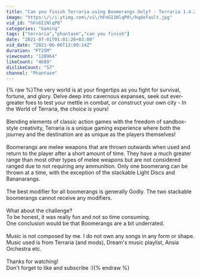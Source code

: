 ```yaml
---
title: "Can you finish Terraria using Boomerangs Only? - Terraria 1.4.2"
image: "https:\/\/i.ytimg.com\/vi\/hFnGI1NlqP0\/hqdefault.jpg"
vid_id: "hFnGI1NlqP0"
categories: "Gaming"
tags: ["terraria","phantasm","can you finish"]
date: "2021-07-01T01:01:26+03:00"
vid_date: "2021-06-06T12:00:14Z"
duration: "PT25M"
viewcount: "120964"
likeCount: "4689"
dislikeCount: "57"
channel: "Phantasm"
---
```

{% raw %}The very world is at your fingertips as you fight for survival, fortune, and glory. Delve deep into cavernous expanses, seek out ever-greater foes to test your mettle in combat, or construct your own city - In the World of Terraria, the choice is yours!<br /><br />Blending elements of classic action games with the freedom of sandbox-style creativity, Terraria is a unique gaming experience where both the journey and the destination are as unique as the players themselves!<br /><br />Boomerangs are melee weapons that are thrown outwards when used and return to the player after a short amount of time. They have a much greater range than most other types of melee weapons but are not considered ranged due to not requiring any ammunition. Only one boomerang can be thrown at a time, with the exception of the stackable Light Discs and Bananarangs.<br /><br />The best modifier for all boomerangs is generally Godly. The two stackable boomerangs cannot receive any modifiers.<br /><br />What about the challenge?<br />To be honest, it was really fun and not so time consuming.<br />One conclusion would be that Boomerangs are a bit underrated.<br /><br />Music is not composed by me. I do not own any songs in any form or shape.<br />Music used is from Terraria (and mods), Dream's music playlist, Ansia Orchestra etc.<br /><br />Thanks for watching!<br />Don't forget to like and subscribe :){% endraw %}
